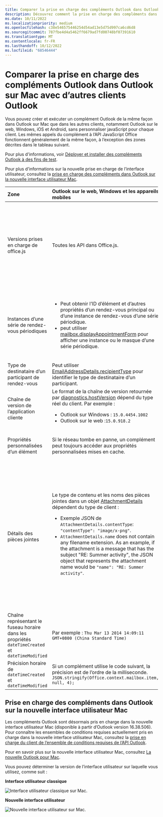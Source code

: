 ```yaml
---
title: Comparer la prise en charge des compléments Outlook dans Outlook sur Mac
description: Découvrez comment la prise en charge des compléments dans Outlook sur Mac se compare à d’autres clients Outlook.
ms.date: 10/11/2022
ms.localizationpriority: medium
ms.openlocfilehash: c38e546575446254d54ad13e5d75d997ca6cd6d8
ms.sourcegitcommit: 787fbe4d4a5462ff6679ad7fd00748bf07391610
ms.translationtype: MT
ms.contentlocale: fr-FR
ms.lasthandoff: 10/12/2022
ms.locfileid: "68546444"
---
```

# <a name="compare-outlook-add-in-support-in-outlook-on-mac-with-other-outlook-clients"></a>Comparer la prise en charge des compléments Outlook dans Outlook sur Mac avec d’autres clients Outlook

Vous pouvez créer et exécuter un complément Outlook de la même façon dans Outlook sur Mac que dans les autres clients, notamment Outlook sur le web, Windows, iOS et Android, sans personnaliser javaScript pour chaque client. Les mêmes appels du complément à l’API JavaScript Office fonctionnent généralement de la même façon, à l’exception des zones décrites dans le tableau suivant.

Pour plus d'informations, voir [Déployer et installer des compléments Outlook à des fins de test](testing-and-tips.md).

Pour plus d’informations sur la nouvelle prise en charge de l’interface utilisateur, consultez la [prise en charge des compléments dans Outlook sur la nouvelle interface utilisateur Mac](#add-in-support-in-outlook-on-new-mac-ui).

| Zone | Outlook sur le web, Windows et les appareils mobiles | Outlook sur Mac |
|:-----|:-----|:-----|
| Versions prises en charge de office.js| Toutes les API dans Office.js. | Toutes les API dans Office.js.<br><br>**REMARQUE** : Dans Outlook sur Mac, seule la build 16.35.308 ou ultérieure prend en charge l’enregistrement d’une réunion. Sinon, la `saveAsync` méthode échoue lorsqu’elle est appelée à partir d’une réunion en mode composition. Pour contourner ce problème, voir [Impossible d’enregistrer une réunion en tant que brouillon dans Outlook pour Mac à l’aide des API de JS Office](https://support.microsoft.com/help/4505745). |
| Instances d’une série de rendez-vous périodiques | <ul><li>Peut obtenir l’ID d’élément et d’autres propriétés d’un rendez-vous principal ou d’une instance de rendez-vous d’une série périodique.</li><li>peut utiliser [mailbox.displayAppointmentForm](/javascript/api/requirement-sets/outlook/preview-requirement-set/office.context.mailbox#methods) pour afficher une instance ou le masque d’une série périodique.</li></ul> | <ul><li>Peut obtenir l’ID d’élément et d’autres propriétés du rendez-vous principal, mais pas ceux d’une instance d’une série périodique.</li><li>Can display the master appointment of a recurring series. Without the item ID, cannot display an instance of a recurring series.</li></ul> |
| Type de destinataire d’un participant de rendez-vous | Peut utiliser [EmailAddressDetails.recipientType](/javascript/api/outlook/office.emailaddressdetails#outlook-office-emailaddressdetails-recipienttype-member) pour identifier le type de destinataire d’un participant. | `EmailAddressDetails.recipientType` Renvoie `undefined` pour les participants à un rendez-vous. |
| Chaîne de version de l’application cliente | Le format de la chaîne de version retournée par [diagnostics.hostVersion](/javascript/api/outlook/office.diagnostics#outlook-office-diagnostics-hostversion-member) dépend du type réel du client. Par exemple :<ul><li>Outlook sur Windows : `15.0.4454.1002`</li><li>Outlook sur le web :`15.0.918.2`</li></ul> |Exemple de chaîne de version retournée par `Diagnostics.hostVersion` Outlook sur Mac : `15.0 (140325)` |
| Propriétés personnalisées d’un élément | Si le réseau tombe en panne, un complément peut toujours accéder aux propriétés personnalisées mises en cache. | Étant donné qu’Outlook sur Mac ne met pas en cache les propriétés personnalisées, si le réseau tombe en panne, les compléments ne peuvent pas y accéder. |
| Détails des pièces jointes | Le type de contenu et les noms des pièces jointes dans un objet [AttachmentDetails](/javascript/api/outlook/office.attachmentdetails) dépendent du type de client :<ul><li>Exemple JSON de `AttachmentDetails.contentType`: `"contentType": "image/x-png"`. </li><li>`AttachmentDetails.name` does not contain any filename extension. As an example, if the attachment is a message that has the subject "RE: Summer activity", the JSON object that represents the attachment name would be `"name": "RE: Summer activity"`.</li></ul> | <ul><li>Exemple JSON de `AttachmentDetails.contentType`: `"contentType" "image/png"`</li><li>`AttachmentDetails.name` always includes a filename extension. Attachments that are mail items have a .eml extension, and appointments have a .ics extension. As an example, if an attachment is an email with the subject "RE: Summer activity", the JSON object that represents the attachment name would be `"name": "RE: Summer activity.eml"`.<p>**REMARQUE** : si un fichier est joint par programmation (par exemple, par le biais d’un complément) sans extension, `AttachmentDetails.name` ne contient pas l’extension dans le nom de fichier.</p></li></ul> |
| Chaîne représentant le fuseau horaire dans les propriétés `dateTimeCreated` et `dateTimeModified` |Par exemple : `Thu Mar 13 2014 14:09:11 GMT+0800 (China Standard Time)` | Par exemple : `Thu Mar 13 2014 14:09:11 GMT+0800 (CST)` |
| Précision horaire de `dateTimeCreated` et `dateTimeModified` | Si un complément utilise le code suivant, la précision est de l’ordre de la milliseconde.<br/>`JSON.stringify(Office.context.mailbox.item, null, 4);`| La précision peut seulement atteindre une seconde. |

## <a name="add-in-support-in-outlook-on-new-mac-ui"></a>Prise en charge des compléments dans Outlook sur la nouvelle interface utilisateur Mac

Les compléments Outlook sont désormais pris en charge dans la nouvelle interface utilisateur Mac (disponible à partir d’Outlook version 16.38.506). Pour connaître les ensembles de conditions requises actuellement pris en charge dans la nouvelle interface utilisateur Mac, consultez la [prise en charge du client de l’ensemble de conditions requises de l’API Outlook](/javascript/api/requirement-sets/outlook/outlook-api-requirement-sets#outlook-client-support).

Pour en savoir plus sur la nouvelle interface utilisateur Mac, consultez [La nouvelle Outlook pour Mac](https://support.microsoft.com/office/6283be54-e74d-434e-babb-b70cefc77439).

Vous pouvez déterminer la version de l’interface utilisateur sur laquelle vous utilisez, comme suit :

**Interface utilisateur classique**

![Interface utilisateur classique sur Mac.](../images/outlook-on-mac-classic.png)

**Nouvelle interface utilisateur**

![Nouvelle interface utilisateur sur Mac.](../images/outlook-on-mac-new.png)
